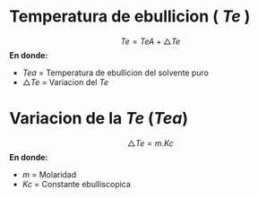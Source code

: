 # Temperatura de ebullicion ( $Te$ )
$$ Te  = TeA +  \triangle Te$$
**En donde:**
   - $Tea$ = Temperatura de ebullicion del solvente puro 
   - $\triangle Te$ = Variacion del $Te$
# Variacion de la $Te$ ($Tea$)
$$\triangle Te = m.Kc $$
**En donde:**
   - $m$ = Molaridad 
   - $Kc$ = Constante ebulliscopica 
